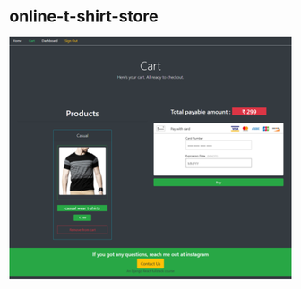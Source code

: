 # online-t-shirt-store
![alt text](https://github.com/im-ayush/online-t-shirt-store/blob/master/cart.png)
